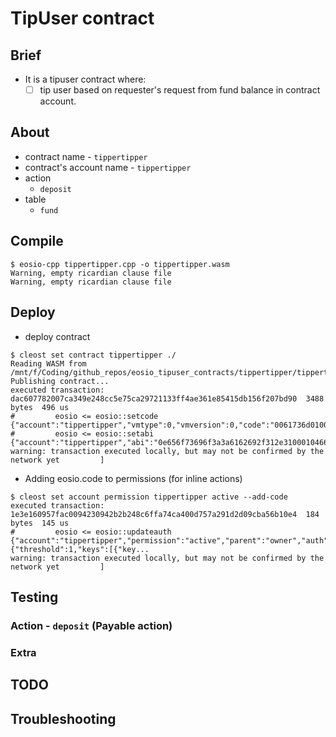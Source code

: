 # TipUser contract
## Brief
* It is a tipuser contract where:
	- [ ] tip user based on requester's request from fund balance in contract account. 

## About
* contract name - `tippertipper`
* contract's account name - `tippertipper`
* action
	- `deposit`
* table
	- `fund`

## Compile
```console
$ eosio-cpp tippertipper.cpp -o tippertipper.wasm
Warning, empty ricardian clause file
Warning, empty ricardian clause file
```

## Deploy
* deploy contract
```console
$ cleost set contract tippertipper ./
Reading WASM from /mnt/f/Coding/github_repos/eosio_tipuser_contracts/tippertipper/tippertipper.wasm...
Publishing contract...
executed transaction: dac607782007ca349e248cc5e75ca29721133ff4ae361e85415db156f207bd90  3488 bytes  496 us
#         eosio <= eosio::setcode               {"account":"tippertipper","vmtype":0,"vmversion":0,"code":"0061736d01000000018a011760000060027f7f006...
#         eosio <= eosio::setabi                {"account":"tippertipper","abi":"0e656f73696f3a3a6162692f312e3100010466756e6400010762616c616e6365056...
warning: transaction executed locally, but may not be confirmed by the network yet         ]
```
* Adding eosio.code to permissions (for inline actions)
```console
$ cleost set account permission tippertipper active --add-code
executed transaction: 1e3e160957fac0094230942b2b248c6ffa74ca400d757a291d2d09cba56b10e4  184 bytes  145 us
#         eosio <= eosio::updateauth            {"account":"tippertipper","permission":"active","parent":"owner","auth":{"threshold":1,"keys":[{"key...
warning: transaction executed locally, but may not be confirmed by the network yet         ]
```

## Testing
### Action - `deposit` (Payable action)


### Extra

## TODO

## Troubleshooting
